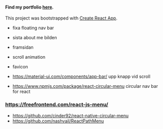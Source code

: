 #### Find my portfolio [here](https://feliciavonbraun.netlify.app/).

This project was bootstrapped with [Create React App](https://github.com/facebook/create-react-app).


* fixa floating nav bar
* sista about me bilden
* framsidan
* scroll animation
* favicon


* https://material-ui.com/components/app-bar/ upp knapp vid scroll
* https://www.npmjs.com/package/react-circular-menu circular nav bar for react 

### https://freefrontend.com/react-js-menu/
* https://github.com/cinder92/react-native-circular-menu 
* https://github.com/nashvail/ReactPathMenu
